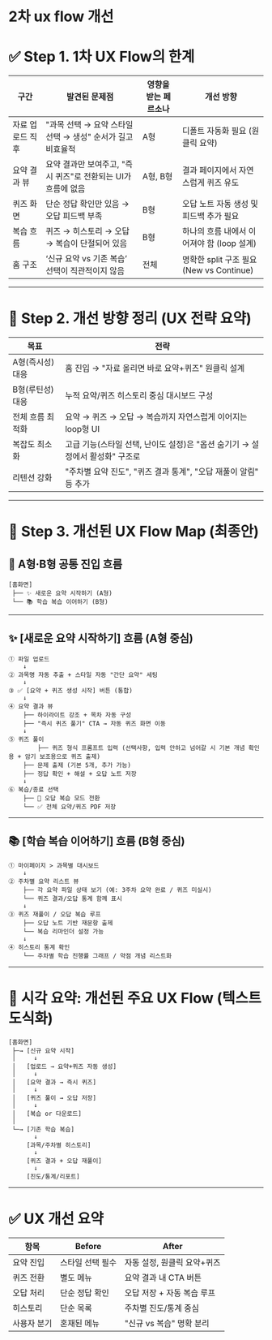 # 2차 ux flow 개선

# ✅ Step 1. 1차 UX Flow의 한계

| 구간 | 발견된 문제점 | 영향을 받는 페르소나 | 개선 방향 |
| --- | --- | --- | --- |
| 자료 업로드 직후 | "과목 선택 → 요약 스타일 선택 → 생성" 순서가 길고 비효율적 | A형 | 디폴트 자동화 필요 (원클릭 요약) |
| 요약 결과 뷰 | 요약 결과만 보여주고, "즉시 퀴즈"로 전환되는 UI가 흐름에 없음 | A형, B형 | 결과 페이지에서 자연스럽게 퀴즈 유도 |
| 퀴즈 화면 | 단순 정답 확인만 있음 → 오답 피드백 부족 | B형 | 오답 노트 자동 생성 및 피드백 추가 필요 |
| 복습 흐름 | 퀴즈 → 히스토리 → 오답 → 복습이 단절되어 있음 | B형 | 하나의 흐름 내에서 이어져야 함 (loop 설계) |
| 홈 구조 | ‘신규 요약 vs 기존 복습’ 선택이 직관적이지 않음 | 전체 | 명확한 split 구조 필요 (New vs Continue) |

---

# 🔁 Step 2. 개선 방향 정리 (UX 전략 요약)

| 목표 | 전략 |
| --- | --- |
| A형(즉시성) 대응 | 홈 진입 → "자료 올리면 바로 요약+퀴즈" 원클릭 설계 |
| B형(루틴성) 대응 | 누적 요약/퀴즈 히스토리 중심 대시보드 구성 |
| 전체 흐름 최적화 | 요약 → 퀴즈 → 오답 → 복습까지 자연스럽게 이어지는 loop형 UI |
| 복잡도 최소화 | 고급 기능(스타일 선택, 난이도 설정)은 "옵션 숨기기 → 설정에서 활성화" 구조로 |
| 리텐션 강화 | "주차별 요약 진도", "퀴즈 결과 통계", "오답 재풀이 알림" 등 추가 |

---

# 🧭 Step 3. 개선된 UX Flow Map (최종안)

## 🔹 A형·B형 공통 진입 흐름

```
[홈화면]
 ├── ✨ 새로운 요약 시작하기 (A형)
 └── 📚 학습 복습 이어하기 (B형)

```

---

## ✨ [새로운 요약 시작하기] 흐름 (A형 중심)

```
① 파일 업로드
    ↓
② 과목명 자동 추출 + 스타일 자동 "간단 요약" 세팅
    ↓
③ ✅ [요약 + 퀴즈 생성 시작] 버튼 (통합)
    ↓
④ 요약 결과 뷰
    ├── 하이라이트 강조 + 목차 자동 구성
    ├── "즉시 퀴즈 풀기" CTA → 자동 퀴즈 화면 이동
    ↓
⑤ 퀴즈 풀이
		├── 퀴즈 형식 프롬프트 입력 (선택사항, 입력 안하고 넘어갈 시 기본 개념 확인용 + 암기 보조용으로 퀴즈 출제)
    ├── 문제 출제 (기본 5개, 추가 가능)
    ├── 정답 확인 + 해설 + 오답 노트 저장
    ↓
⑥ 복습/종료 선택
    ├── 📌 오답 복습 모드 전환
    └── ✅ 전체 요약/퀴즈 PDF 저장

```

---

## 📚 [학습 복습 이어하기] 흐름 (B형 중심)

```
① 마이페이지 > 과목별 대시보드
    ↓
② 주차별 요약 리스트 뷰
    ├── 각 요약 파일 상태 보기 (예: 3주차 요약 완료 / 퀴즈 미실시)
    └── 퀴즈 결과/오답 통계 함께 표시
    ↓
③ 퀴즈 재풀이 / 오답 복습 루프
    ├── 오답 노트 기반 재문항 출제
    └── 복습 리마인더 설정 가능
    ↓
④ 히스토리 통계 확인
    └── 주차별 학습 진행률 그래프 / 약점 개념 리스트화

```

---

# 🧩 시각 요약: 개선된 주요 UX Flow (텍스트 도식화)

```
[홈화면]
 ├─→ [신규 요약 시작]
 │     ↓
 │   [업로드 → 요약+퀴즈 자동 생성]
 │     ↓
 │   [요약 결과 → 즉시 퀴즈]
 │     ↓
 │   [퀴즈 풀이 → 오답 저장]
 │     ↓
 │   [복습 or 다운로드]
 │
 └─→ [기존 학습 복습]
       ↓
     [과목/주차별 히스토리]
       ↓
     [퀴즈 결과 + 오답 재풀이]
       ↓
     [진도/통계/리포트]

```

---

# ✅ UX 개선 요약

| 항목 | Before | After |
| --- | --- | --- |
| 요약 진입 | 스타일 선택 필수 | 자동 설정, 원클릭 요약+퀴즈 |
| 퀴즈 전환 | 별도 메뉴 | 요약 결과 내 CTA 버튼 |
| 오답 처리 | 단순 정답 확인 | 오답 저장 + 자동 복습 루프 |
| 히스토리 | 단순 목록 | 주차별 진도/통계 중심 |
| 사용자 분기 | 혼재된 메뉴 | "신규 vs 복습" 명확 분리 |